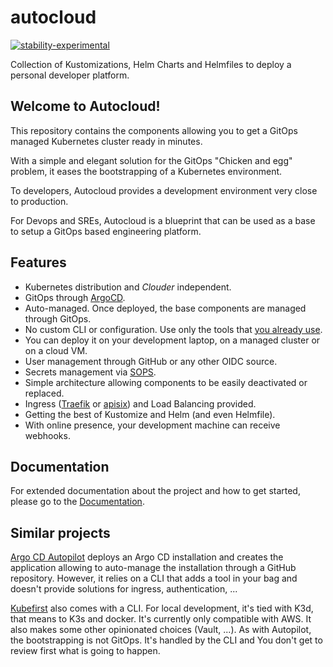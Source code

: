 # autocloud

[![stability-experimental](https://img.shields.io/badge/stability-experimental-orange.svg)](https://github.com/mkenney/software-guides/blob/master/STABILITY-BADGES.md#experimental)

Collection of Kustomizations, Helm Charts and Helmfiles to deploy a personal
developer platform.

## Welcome to Autocloud!

This repository contains the components allowing you to get a GitOps managed
Kubernetes cluster ready in minutes.

With a simple and elegant solution for the GitOps "Chicken and egg" problem, it
eases the bootstrapping of a Kubernetes environment.

To developers, Autocloud provides a development environment very close to
production.

For Devops and SREs, Autocloud is a blueprint that can be used as a base to
setup a GitOps based engineering platform.

## Features

-   Kubernetes distribution and _Clouder_ independent.
-   GitOps through [ArgoCD](https://argo-cd.readthedocs.io/).
-   Auto-managed. Once deployed, the base components are managed through GitOps.
-   No custom CLI or configuration. Use only the tools that
    [you already use](https://mrtn.me/autocloud/main/getting-started/1-pre-requisites/#software).
-   You can deploy it on your development laptop, on a managed cluster or on a
    cloud VM.
-   User management through GitHub or any other OIDC source.
-   Secrets management via [SOPS].
-   Simple architecture allowing components to be easily deactivated or
    replaced.
-   Ingress ([Traefik] or [apisix]) and Load Balancing provided.
-   Getting the best of Kustomize and Helm (and even Helmfile).
-   With online presence, your development machine can receive webhooks.

## Documentation

For extended documentation about the project and how to get started, please go
to the [Documentation](https://antoinemartin.github.io/autocloud/).

## Similar projects

[Argo CD Autopilot](https://argocd-autopilot.readthedocs.io/en/stable/) deploys
an Argo CD installation and creates the application allowing to auto-manage the
installation through a GitHub repository. However, it relies on a CLI that adds
a tool in your bag and doesn't provide solutions for ingress, authentication,
...

[Kubefirst](https://kubefirst.io/) also comes with a CLI. For local development,
it's tied with K3d, that means to K3s and docker. It's currently only compatible
with AWS. It also makes some other opinionated choices (Vault, ...). As with
Autopilot, the bootstrapping is not GitOps. It's handled by the CLI and You
don't get to review first what is going to happen.

<!-- prettier-ignore-start -->
[sops]: https://github.com/mozilla/sops
[traefik]: https://doc.traefik.io/traefik/
[apisix]: https://apisix.apache.org/
<!-- prettier-ignore-end -->

